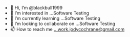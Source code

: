 - 👋 Hi, I’m @blackbull1999
- 👀 I’m interested in ...Software Testing
- 🌱 I’m currently learning ...Software Testing
- 💞️ I’m looking to collaborate on ...Software Testing
- 📫 How to reach me ...work.jodycochrane@gmail.com

<!---
blackbull1999/blackbull1999 is a ✨ special ✨ repository because its `README.md` (this file) appears on your GitHub profile.
You can click the Preview link to take a look at your changes.
--->
